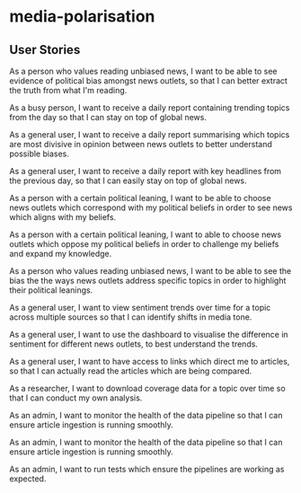 # media-polarisation


## User Stories

As a person who values reading unbiased news, I want to be able to see evidence of political bias amongst news outlets, so that I can better extract the truth from what I'm reading.

As a busy person, I want to receive a daily report containing trending topics from the day so that I can stay on top of global news.

As a general user, I want to receive a daily report summarising which topics are most divisive in opinion between news outlets to better understand possible biases.

As a general user, I want to receive a daily report with key headlines from the previous day, so that I can easily stay on top of global news.

As a person with a certain political leaning, I want to be able to choose news outlets which correspond with my political beliefs in order to see news which aligns with my beliefs.

As a person with a certain political leaning, I want to able to choose news outlets which oppose my political beliefs in order to challenge my beliefs and expand my knowledge.

As a person who values reading unbiased news, I want to be able to see the bias the the ways news outlets address specific topics in order to highlight their political leanings.

As a general user, I want to view sentiment trends over time for a topic across multiple sources so that I can identify shifts in media tone.

As a general user, I want to use the dashboard to visualise the difference in sentiment for different news outlets, to best understand the trends.

As a general user, I want to have access to links which direct me to articles, so that I can actually read the articles which are being compared.

As a researcher, I want to download coverage data for a topic over time so that I can conduct my own analysis. 

As an admin, I want to monitor the health of the data pipeline so that I can ensure article ingestion is running smoothly.

As an admin, I want to monitor the health of the data pipeline so that I can ensure article ingestion is running smoothly.

As an admin, I want to run tests which ensure the pipelines are working as expected.

